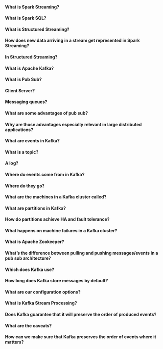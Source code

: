 #### What is Spark Streaming? 
#### What is Spark SQL? 
#### What is Structured Streaming? 
#### How does new data arriving in a stream get represented in Spark Streaming? 
#### In Structured Streaming? 
#### What is Apache Kafka? 
#### What is Pub Sub? 
#### Client Server? 
#### Messaging queues? 
#### What are some advantages of pub sub? 
#### Why are those advantages especially relevant in large distributed applications? 
#### What are events in Kafka? 
#### What is a topic? 
#### A log? 
#### Where do events come from in Kafka? 
#### Where do they go? 
#### What are the machines in a Kafka cluster called? 
#### What are partitions in Kafka? 
#### How do partitions achieve HA and fault tolerance? 
#### What happens on machine failures in a Kafka cluster? 
#### What is Apache Zookeeper? 
#### What’s the difference between pulling and pushing messages/events in a pub sub architecture? 
#### Which does Kafka use? 
#### How long does Kafka store messages by default? 
#### What are our configuration options? 
#### What is Kafka Stream Processing? 
#### Does Kafka guarantee that it will preserve the order of produced events? 
#### What are the caveats? 
#### How can we make sure that Kafka preserves the order of events where it matters?
